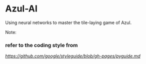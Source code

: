 # Azul-AI
Using neural networks to master the tile-laying game of Azul.

Note:
 ### refer to the coding style from
 *https://github.com/google/styleguide/blob/gh-pages/pyguide.md*